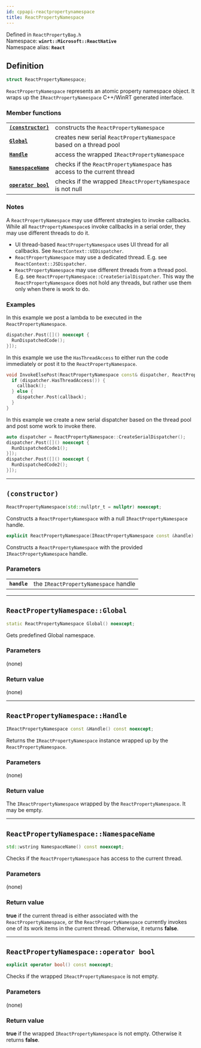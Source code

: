 ```yaml
---
id: cppapi-reactpropertynamespace
title: ReactPropertyNamespace
---
```


Defined in `ReactPropertyBag.h`  
Namespace: **`winrt::Microsoft::ReactNative`**  
Namespace alias: **`React`**

## Definition

```cpp
struct ReactPropertyNamespace;
```

`ReactPropertyNamespace` represents an atomic property namespace object.
It wraps up the `IReactPropertyNamespace` C++/WinRT generated interface.

### Member functions

| | |
|-|-|
| **[`(constructor)`](#constructor)** | constructs the `ReactPropertyNamespace` |
| **[`Global`](#reactpropertynamespaceglobal)** | creates new serial `ReactPropertyNamespace` based on a thread pool |
| **[`Handle`](#reactpropertynamespacehandle)** | access the wrapped `IReactPropertyNamespace` |
| **[`NamespaceName`](#reactpropertynamespacenamespacename)** | checks if the `ReactPropertyNamespace` has access to the current thread |
| **[`operator bool`](#reactpropertynamespaceoperator-bool)** | checks if the wrapped `IReactPropertyNamespace` is not null |

### Notes

A `ReactPropertyNamespace` may use different strategies to invoke callbacks.
While all `ReactPropertyNamespace`s invoke callbacks in a serial order, they may use different threads to do it.

- UI thread-based `ReactPropertyNamespace` uses UI thread for all callbacks. See `ReactContext::UIDispatcher`.
- `ReactPropertyNamespace` may use a dedicated thread. E.g. see `ReactContext::JSDispatcher`.
- `ReactPropertyNamespace` may use different threads from a thread pool. E.g. see `ReactPropertyNamespace::CreateSerialDispatcher`.
This way the `ReactPropertyNamespace` does not hold any threads, but rather use them only when there is work to do.

### Examples

In this example we post a lambda to be executed in the `ReactPropertyNamespace`.

```cpp
dispatcher.Post([]() noexcept {
  RunDispatchedCode();
}]);

```

In this example we use the `HasThreadAccess` to either run the code immediately or post it to the `ReactPropertyNamespace`.

```cpp
void InvokeElsePost(ReactPropertyNamespace const& dispatcher, ReactPropertyNamespaceCallback const &callback) {
  if (dispatcher.HasThreadAccess()) {
    callback();
  } else {
    dispatcher.Post(callback);
  }
}
```

In this example we create a new serial dispatcher based on the thread pool and post some work to invoke there.

```cpp
auto dispatcher = ReactPropertyNamespace::CreateSerialDispatcher();
dispatcher.Post([]() noexcept {
  RunDispatchedCode1();
}]);
dispatcher.Post([]() noexcept {
  RunDispatchedCode2();
}]);
```

---

## `(constructor)`

```cpp
ReactPropertyNamespace(std::nullptr_t = nullptr) noexcept;
```

Constructs a `ReactPropertyNamespace` with a null `IReactPropertyNamespace` handle.

```cpp
explicit ReactPropertyNamespace(IReactPropertyNamespace const &handle) noexcept;
```

Constructs a `ReactPropertyNamespace` with the provided `IReactPropertyNamespace` handle.

### Parameters

| | |
|-|-|
| **`handle`** | the `IReactPropertyNamespace` handle |

---

## `ReactPropertyNamespace::Global`

```cpp
static ReactPropertyNamespace Global() noexcept;
```

Gets predefined Global namespace.

### Parameters

(none)

### Return value

(none)

---

## `ReactPropertyNamespace::Handle`

```cpp
IReactPropertyNamespace const &Handle() const noexcept;
```

Returns the `IReactPropertyNamespace` instance wrapped up by the `ReactPropertyNamespace`.

### Parameters

(none)

### Return value

The `IReactPropertyNamespace` wrapped by the `ReactPropertyNamespace`. It may be empty.

---

## `ReactPropertyNamespace::NamespaceName`

```cpp
std::wstring NamespaceName() const noexcept;
```

Checks if the `ReactPropertyNamespace` has access to the current thread.

### Parameters

(none)

### Return value

**true** if the current thread is either associated with the `ReactPropertyNamespace`,
or the `ReactPropertyNamespace` currently invokes one of its work items in the current thread.
Otherwise, it returns **false**.

---

## `ReactPropertyNamespace::operator bool`

```cpp
explicit operator bool() const noexcept;
```

Checks if the wrapped `IReactPropertyNamespace` is not empty.

### Parameters

(none)

### Return value

**true** if the wrapped `IReactPropertyNamespace` is not empty.
Otherwise it returns **false**.
